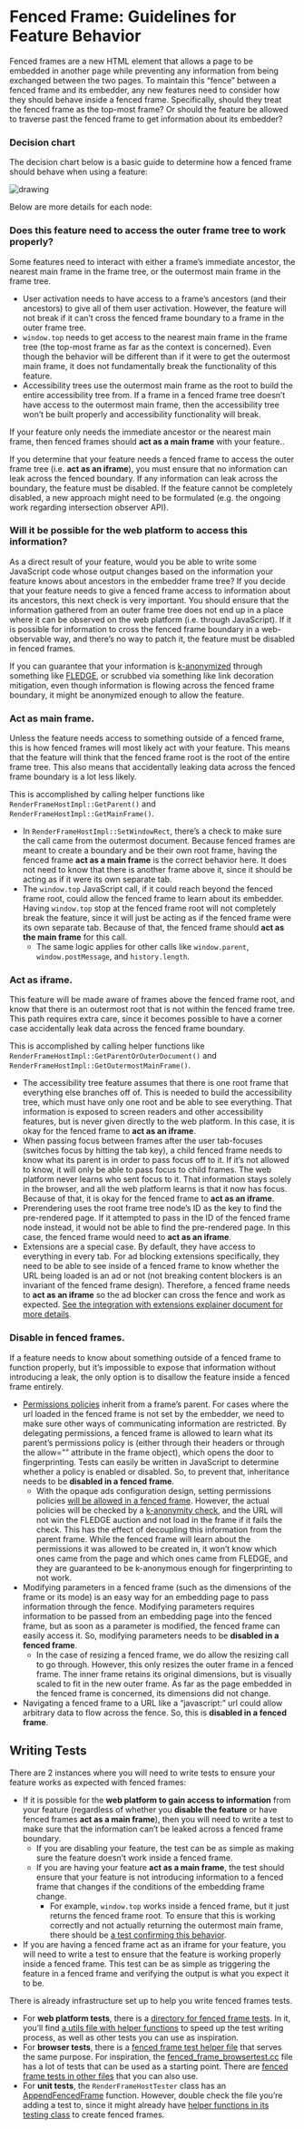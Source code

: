 # Fenced Frame: Guidelines for Feature Behavior

Fenced frames are a new HTML element that allows a page to be embedded in
another page while preventing any information from being exchanged between the
two pages. To maintain this “fence” between a fenced frame and its embedder, any
new features need to consider how they should behave inside a fenced frame.
Specifically, should they treat the fenced frame as the top-most frame? Or
should the feature be allowed to traverse past the fenced frame to get
information about its embedder?


### Decision chart

The decision chart below is a basic guide to determine how a fenced frame should
behave when using a feature:

![drawing](https://docs.google.com/drawings/d/1BFcncZZVogJXnhccqKnE9y23yf42f_AMamwVpGSlLlU/export/png)

Below are more details for each node:


### Does this feature need to access the outer frame tree to work properly?

Some features need to interact with either a frame’s immediate ancestor, the
nearest main frame in the frame tree, or the outermost main frame in the frame
tree.

*   User activation needs to have access to a frame’s ancestors (and their
    ancestors) to give all of them user activation. However, the feature will
    not break if it can’t cross the fenced frame boundary to a frame in the
    outer frame tree.
*   `window.top` needs to get access to the nearest main frame in the frame tree
    (the top-most frame as far as the context is concerned). Even though the
    behavior will be different than if it were to get the outermost main frame,
    it does not fundamentally break the functionality of this feature.
*   Accessibility trees use the outermost main frame as the root to build the
    entire accessibility tree from. If a frame in a fenced frame tree doesn’t
    have access to the outermost main frame, then the accessibility tree won’t
    be built properly and accessibility functionality will break.

If your feature only needs the immediate ancestor or the nearest main frame,
then fenced frames should **act as a main frame** with your feature..

If you determine that your feature needs a fenced frame to access the outer
frame tree (i.e. **act as an iframe**), you must ensure that no information can
leak across the fenced boundary. If any information can leak across the
boundary, the feature must be disabled. If the feature cannot be completely
disabled, a new approach might need to be formulated (e.g. the ongoing work
regarding intersection observer API).


### Will it be possible for the web platform to access this information?

As a direct result of your feature, would you be able to write some JavaScript
code whose output changes based on the information your feature knows about
ancestors in the embedder frame tree? If you decide that your feature needs to
give a fenced frame access to information about its ancestors, this next check
is very important. You should ensure that the information gathered from an outer
frame tree does not end up in a place where it can be observed on the web
platform (i.e. through JavaScript). If it is possible for information to cross
the fenced frame boundary in a web-observable way, and there’s no way to patch
it, the feature must be disabled in fenced frames.

If you can guarantee that your information is
[k-anonymized](https://github.com/WICG/turtledove/blob/main/FLEDGE_k_anonymity_server.md)
through something like
[FLEDGE](https://github.com/WICG/turtledove/blob/main/FLEDGE.md), or scrubbed
via something like link decoration mitigation, even though information is
flowing across the fenced frame boundary, it might be anonymized enough to allow
the feature.


### Act as main frame.

Unless the feature needs access to something outside of a fenced frame, this is
how fenced frames will most likely act with your feature. This means that the
feature will think that the fenced frame root is the root of the entire frame
tree. This also means that accidentally leaking data across the fenced frame
boundary is a lot less likely.

This is accomplished by calling helper functions like
`RenderFrameHostImpl::GetParent()` and `RenderFrameHostImpl::GetMainFrame()`.

*   In `RenderFrameHostImpl::SetWindowRect`, there’s a check to make sure the
    call came from the outermost document. Because fenced frames are meant to
    create a boundary and be their own root frame, having the fenced frame **act
    as a main frame** is the correct behavior here. It does not need to know
    that there is another frame above it, since it should be acting as if it
    were its own separate tab.
*   The `window.top` JavaScript call, if it could reach beyond the fenced frame
    root, could allow the fenced frame to learn about its embedder. Having
    `window.top` stop at the fenced frame root will not completely break the
    feature, since it will just be acting as if the fenced frame were its own
    separate tab. Because of that, the fenced frame should **act as the main
    frame** for this call.
    *   The same logic applies for other calls like `window.parent`,
        `window.postMessage`, and `history.length`.


### Act as iframe.

This feature will be made aware of frames above the fenced frame root, and know
that there is an outermost root that is not within the fenced frame tree. This
path requires extra care, since it becomes possible to have a corner case
accidentally leak data across the fenced frame boundary.

This is accomplished by calling helper functions like
`RenderFrameHostImpl::GetParentOrOuterDocument()` and
`RenderFrameHostImpl::GetOutermostMainFrame()`.

*   The accessibility tree feature assumes that there is one root frame that
    everything else branches off of. This is needed to build the accessibility
    tree, which must have only one root and be able to see everything. That
    information is exposed to screen readers and other accessibility features,
    but is never given directly to the web platform. In this case, it is okay
    for the fenced frame to **act as an iframe**.
*   When passing focus between frames after the user tab-focuses (switches focus
    by hitting the tab key), a child fenced frame needs to know what its parent
    is in order to pass focus off to it. If it’s not allowed to know, it will
    only be able to pass focus to child frames. The web platform never learns
    who sent focus to it. That information stays solely in the browser, and all
    the web platform learns is that it now has focus. Because of that, it is
    okay for the fenced frame to **act as an iframe**.
*   Prerendering uses the root frame tree node’s ID as the key to find the
    pre-rendered page. If it attempted to pass in the ID of the fenced frame
    node instead, it would not be able to find the pre-rendered page. In this
    case, the fenced frame would need to **act as an iframe**.
*   Extensions are a special case. By default, they have access to everything in
    every tab. For ad blocking extensions specifically, they need to be able to
    see inside of a fenced frame to know whether the URL being loaded is an ad
    or not (not breaking content blockers is an invariant of the fenced frame
    design). Therefore, a fenced frame needs to **act as an iframe** so the ad
    blocker can cross the fence and work as expected. [See the integration with
    extensions explainer document for more
    details](https://github.com/WICG/fenced-frame/blob/master/explainer/integration_with_web_platform.md#extensions).


### Disable in fenced frames.

If a feature needs to know about something outside of a fenced frame to function
properly, but it’s impossible to expose that information without introducing a
leak, the only option is to disallow the feature inside a fenced frame entirely.

*   [Permissions policies](https://www.w3.org/TR/permissions-policy-1/) inherit
    from a frame’s parent. For cases where the url loaded in the fenced frame is
    not set by the embedder, we need to make sure other ways of communicating
    information are restricted. By delegating permissions, a fenced frame is
    allowed to learn what its parent’s permissions policy is (either through
    their headers or through the allow=”” attribute in the frame object), which
    opens the door to fingerprinting. Tests can easily be written in JavaScript
    to determine whether a policy is enabled or disabled. So, to prevent that,
    inheritance needs to be **disabled in a fenced frame**.
    *   With the opaque ads configuration design, setting permissions policies
        [will be allowed in a fenced
        frame](https://docs.google.com/document/d/11QaI40IAr12CDFrIUQbugxmS9LfircghHUghW-EDzMk/edit#heading=h.1mqtrutx4yv4).
        However, the actual policies will be checked by a [k-anonymity
        check](https://github.com/WICG/turtledove/blob/main/FLEDGE_k_anonymity_server.md),
        and the URL will not win the FLEDGE auction and not load in the frame if
        it fails the check. This has the effect of decoupling this information
        from the parent frame. While the fenced frame will learn about the
        permissions it was allowed to be created in, it won’t know which ones
        came from the page and which ones came from FLEDGE, and they are
        guaranteed to be k-anonymous enough for fingerprinting to not work.
*   Modifying parameters in a fenced frame (such as the dimensions of the frame
    or its mode) is an easy way for an embedding page to pass information
    through the fence. Modifying parameters requires information to be passed
    from an embedding page into the fenced frame, but as soon as a parameter is
    modified, the fenced frame can easily access it. So, modifying parameters
    needs to be **disabled in a fenced frame**.
    *   In the case of resizing a fenced frame, we do allow the resizing call to
        go through. However, this only resizes the outer frame in a fenced
        frame. The inner frame retains its original dimensions, but is visually
        scaled to fit in the new outer frame. As far as the page embedded in the
        fenced frame is concerned, its dimensions did not change.
*   Navigating a fenced frame to a URL like a “javascript:” url could allow
    arbitrary data to flow across the fence. So, this is **disabled in a fenced
    frame**.


## Writing Tests

There are 2 instances where you will need to write tests to ensure your feature
works as expected with fenced frames:

*   If it is possible for the **web platform to gain access to information**
    from your feature (regardless of whether you **disable the feature** or have
    fenced frames **act as a main frame**), then you will need to write a test
    to make sure that the information can’t be leaked across a fenced frame
    boundary.
    *   If you are disabling your feature, the test can be as simple as making
        sure the feature doesn’t work inside a fenced frame.
    *   If you are having your feature **act as a main frame**, the test should
        ensure that your feature is not introducing information to a fenced
        frame that changes if the conditions of the embedding frame change.
        *   For example, `window.top` works inside a fenced frame, but it just
            returns the fenced frame root. To ensure that this is working
            correctly and not actually returning the outermost main frame, there
            should be [a test confirming this
            behavior](https://source.chromium.org/chromium/chromium/src/+/main:third_party/blink/web_tests/wpt_internal/fenced_frame/window-top.https.html).
*   If you are having a fenced frame act as an iframe for your feature, you will
    need to write a test to ensure that the feature is working properly inside a
    fenced frame. This test can be as simple as triggering the feature in a
    fenced frame and verifying the output is what you expect it to be.

There is already infrastructure set up to help you write fenced frames tests.

*   For **web platform tests**, there is a [directory for fenced frame
    tests](https://source.chromium.org/chromium/chromium/src/+/main:third_party/blink/web_tests/wpt_internal/fenced_frame/).
    In it, you’ll find [a utils file with helper
    functions](https://source.chromium.org/chromium/chromium/src/+/main:third_party/blink/web_tests/wpt_internal/fenced_frame/resources/utils.js)
    to speed up the test writing process, as well as other tests you can use as
    inspiration.
*   For **browser tests**, there is a [fenced frame test helper
    file](https://source.chromium.org/chromium/chromium/src/+/main:content/public/test/fenced_frame_test_util.h)
    that serves the same purpose. For inspiration, the
    [fenced\_frame\_browsertest.cc](https://source.chromium.org/chromium/chromium/src/+/main:content/browser/fenced_frame/fenced_frame_browsertest.cc)
    file has a lot of tests that can be used as a starting point. There are
    [fenced frame tests in other
    files](https://source.chromium.org/search?q=fencedframe%20file:test.cc$&start=1)
    that you can also use.
*   For **unit tests**, the `RenderFrameHostTester` class has an
    [AppendFencedFrame](https://source.chromium.org/chromium/chromium/src/+/main:content/public/test/test_renderer_host.h;l=153-156;drc=aaea55c708c63d53a89fb525484aa94747599714)
    function. However, double check the file you’re adding a test to, since it
    might already have [helper functions in its testing
    class](https://source.chromium.org/chromium/chromium/src/+/main:chrome/browser/media/media_engagement_contents_observer_unittest.cc;l=1423;drc=c94a0d209dee1da75c4131360b75702a8245dd5c)
    to create fenced frames.
